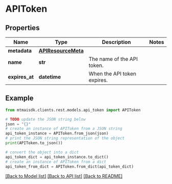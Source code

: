 # APIToken


## Properties

Name | Type | Description | Notes
------------ | ------------- | ------------- | -------------
**metadata** | [**APIResourceMeta**](APIResourceMeta.md) |  | 
**name** | **str** | The name of the API token. | 
**expires_at** | **datetime** | When the API token expires. | 

## Example

```python
from mtmaisdk.clients.rest.models.api_token import APIToken

# TODO update the JSON string below
json = "{}"
# create an instance of APIToken from a JSON string
api_token_instance = APIToken.from_json(json)
# print the JSON string representation of the object
print(APIToken.to_json())

# convert the object into a dict
api_token_dict = api_token_instance.to_dict()
# create an instance of APIToken from a dict
api_token_from_dict = APIToken.from_dict(api_token_dict)
```
[[Back to Model list]](../README.md#documentation-for-models) [[Back to API list]](../README.md#documentation-for-api-endpoints) [[Back to README]](../README.md)


